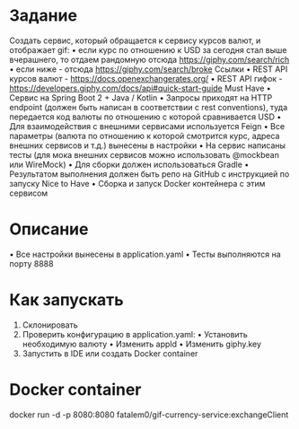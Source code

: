 # Задание
  Создать сервис, который обращается к сервису курсов валют, и отображает gif:
  • если курс по отношению к USD за сегодня стал выше вчерашнего, то отдаем рандомную отсюда https://giphy.com/search/rich
  • если ниже - отсюда https://giphy.com/search/broke
  Ссылки
  • REST API курсов валют - https://docs.openexchangerates.org/
  • REST API гифок - https://developers.giphy.com/docs/api#quick-start-guide
  Must Have
  • Сервис на Spring Boot 2 + Java / Kotlin
  • Запросы приходят на HTTP endpoint (должен быть написан в соответствии с rest conventions), туда передается код валюты по отношению с которой сравнивается USD
  • Для взаимодействия с внешними сервисами используется Feign
  • Все параметры (валюта по отношению к которой смотрится курс, адреса внешних сервисов и т.д.) вынесены в настройки
  • На сервис написаны тесты (для мока внешних сервисов можно использовать @mockbean или WireMock)
  • Для сборки должен использоваться Gradle
  • Результатом выполнения должен быть репо на GitHub с инструкцией по запуску
  Nice to Have
  • Сборка и запуск Docker контейнера с этим сервисом
# Описание
  • Все настройки вынесены в application.yaml
  • Тесты выполняются на порту 8888
# Как запускать
1. Склонировать
2. Проверить конфигурацию в application.yaml:
    • Установить необходимую валюту
    • Изменить appId
    • Изменить giphy.key
3. Запустить в IDE или создать Docker container
# Docker container
  docker run -d -p 8080:8080 fatalem0/gif-currency-service:exchangeClient
